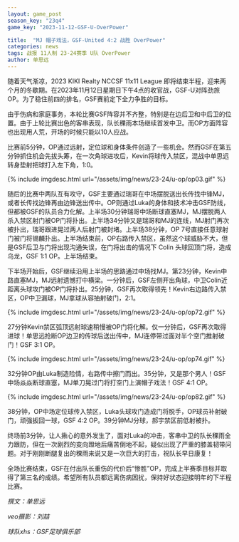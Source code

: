 ```yaml
---
layout: game_post
season_key: "23q4"
game_key: "2023-11-12-GSF-U-OverPower"

title:  "MJ 帽子戏法，GSF-United 4:2 战胜 OverPower"
categories: news
tags: 战报 11人制 23-24赛季 U队 OverPower
author: 单思远
---
```


随着天气渐凉，2023 KIKI Realty NCCSF 11x11 League 即将结束半程，迎来两个月的冬歇期。在2023年11月12日星期日下午4点的收官战，GSF-U对阵劲旅OP。为了稳住前四的排名，GSF赛前定下全力争胜的目标。

由于伤病和家庭事务，本轮比赛GSF阵容并不齐整，特别是在边后卫和中后卫的位置。由于上轮比赛出色的客串表现，队长稞雨本场继续首发中卫。而OP方面阵容也出现用人荒，开场的时候只能以10人应战。

比赛前5分钟，OP通过远射，定位球和身体条件创造了一些机会。然而GSF在第五分钟抓住机会先拔头筹，在一次角球进攻后，Kevin将球传入禁区，混战中单思远转身垫射把球打入左下角，1:0。

{% include imgdesc.html url="/assets/img/news/23-24/u-op/op03.gif" %}

随后的比赛中两队互有攻守，GSF主要通过瑞哥在中场摆脱送出长传找中锋MJ，或者长传找边锋再由边锋送出传中。OP则通过Luka的身体和技术冲击GSF防线，但都被GSF的队员合力化解。上半场30分钟瑞哥中场断球直塞MJ，MJ摆脱两人杀入禁区射门被OP门将扑出。上半场34分钟又是瑞哥和MJ的连线，MJ射门再次被扑出，瑞哥跟进晃过两人后射门被封堵。上半场38分钟，OP 7号直接任意球射门被门将锡麟扑出。上半场结束前，OP右路传入禁区，虽然这个球威胁不大，但是GSF后卫与门将出现沟通失误，在门将出击的情况下 Colin 头球回顶门将，造成乌龙，GSF 1:1 OP。上半场结束。

下半场开始后，GSF继续沿用上半场的思路通过中场找MJ。第23分钟，Kevin中路直塞MJ，MJ远射遗憾打中横梁。一分钟后，GSF左侧开出角球，中卫Colin近距离头球攻门被OP门将扑出。25分钟，GSF再次取得领先！Kevin右边路传入禁区，OP中卫漏球，MJ拿球从容抽射破门，2:1。

{% include imgdesc.html url="/assets/img/news/23-24/u-op/op72.gif" %}

27分钟Kevin禁区弧顶远射球速稍慢被OP门将化解。仅一分钟后，GSF再次取得进球！单思远抢断OP边卫的传球后送出传中，MJ连停带过面对半个空门推射破门！GSF 3:1 OP。

{% include imgdesc.html url="/assets/img/news/23-24/u-op/op74.gif" %}

32分钟OP由Luka制造险情，右路传中擦门而出。35分钟，又是那个男人！GSF中场焱焱断球直塞，MJ单刀晃过门将打空门上演帽子戏法！GSF 4:1 OP。

{% include imgdesc.html url="/assets/img/news/23-24/u-op/op82.gif" %}

38分钟，OP中场定位球传入禁区，Luka头球攻门造成门将脱手，OP球员补射破门，顽强扳回一球，GSF 4:2 OP。39分钟MJ分球，郝宇禁区前低射被扑。

终场前3分钟，让人揪心的意外发生了，面对Luka的冲击，客串中卫的队长稞雨全力跟防，但在一次剧烈的变向蹬地后痛苦倒地不起，疑似出现了严重的膝盖韧带问题。对于刚刚断腿复出的稞雨来说又是一次巨大的打击，祝队长早日康复！

全场比赛结束，GSF在付出队长重伤的代价后“惨胜”OP，完成上半赛季目标并取得了第三名的成绩。希望所有队员都远离伤病困扰，保持好状态迎接明年的下半程比赛。

*撰文：单思远*

*veo摄影：刘喆*

*球队xhs：GSF足球俱乐部*
